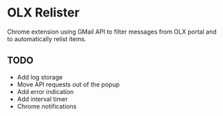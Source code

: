 OLX Relister
===========

Chrome extension using GMail API to filter messages from OLX portal and to automatically relist items.

TODO
----
- Add log storage
- Move API requests out of the popup
- Add error indication
- Add interval timer
- Chrome notifications